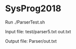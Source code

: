 # SysProg2018

Run ./ParserTest.sh

Input file: test/parser5.txt out.txt

Output file: Parser/out.txt

